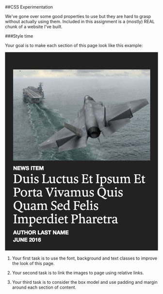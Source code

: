 ##CSS Experimentation

We've gone over some good properties to use but they are hard to grasp without actually using them. Included in this assignment is a (mostly) REAL chunk of a website I've built.

###Style time

Your goal is to make each section of this page look like this example:

![Design Goal](img/target-look.png)

1) Your first task is to use the font, background and text classes to improve the look of this page.

2) Your second task is to link the images to page using relative links.

3) Your third task is to consider the box model and use padding and margin around each section of content.
